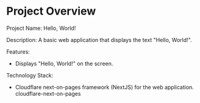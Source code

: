 # Project Overview

Project Name: Hello, World!

Description: A basic web application that displays the text "Hello, World!".

Features:
*   Displays "Hello, World!" on the screen.

Technology Stack:
*   Cloudflare next-on-pages framework (NextJS) for the web application.
    <stack>cloudflare-next-on-pages</stack>